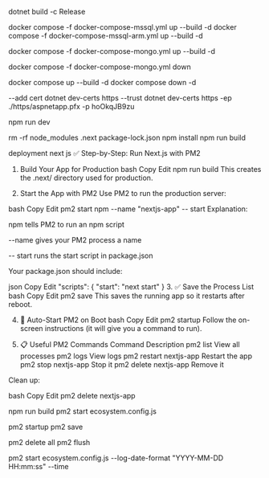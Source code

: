 dotnet build -c Release

docker compose -f docker-compose-mssql.yml up --build -d 
docker compose -f docker-compose-mssql-arm.yml up --build -d

docker compose -f docker-compose-mongo.yml up --build -d

docker compose -f docker-compose-mongo.yml down


docker compose up --build -d 
docker compose down -d

--add cert
dotnet dev-certs https --trust
dotnet dev-certs https -ep ./https/aspnetapp.pfx -p hoOkqJB9zu


npm run dev

rm -rf node_modules .next package-lock.json
npm install
npm run build

deployment next js
✅ Step-by-Step: Run Next.js with PM2
1. Build Your App for Production
bash
Copy
Edit
npm run build
This creates the .next/ directory used for production.

2. Start the App with PM2
Use PM2 to run the production server:

bash
Copy
Edit
pm2 start npm --name "nextjs-app" -- start
Explanation:

npm tells PM2 to run an npm script

--name gives your PM2 process a name

-- start runs the start script in package.json

Your package.json should include:

json
Copy
Edit
"scripts": {
  "start": "next start"
}
3. ✅ Save the Process List
bash
Copy
Edit
pm2 save
This saves the running app so it restarts after reboot.

4. 🔁 Auto-Start PM2 on Boot
bash
Copy
Edit
pm2 startup
Follow the on-screen instructions (it will give you a command to run).

5. 📋 Useful PM2 Commands
Command	Description
pm2 list	View all processes
pm2 logs	View logs
pm2 restart nextjs-app	Restart the app
pm2 stop nextjs-app	Stop it
pm2 delete nextjs-app	Remove it

Clean up:

bash
Copy
Edit
pm2 delete nextjs-app

npm run build
pm2 start ecosystem.config.js

pm2 startup
pm2 save

pm2 delete all
pm2 flush

pm2 start ecosystem.config.js --log-date-format "YYYY-MM-DD HH:mm:ss" --time